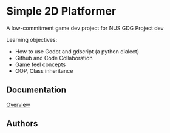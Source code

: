 # Simple 2D Platformer

A low-commitment game dev project for NUS GDG Project dev

Learning objectives:
- How to use Godot and gdscript (a python dialect)
- Github and Code Collaboration
- Game feel concepts
- OOP, Class inheritance


## Documentation

[Overview](docs/Overview.md)


## Authors

